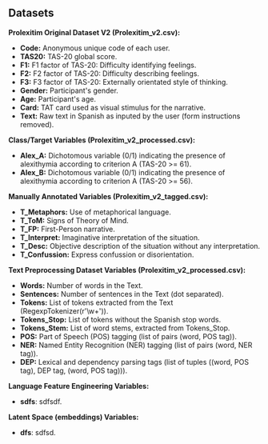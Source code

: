 ## Datasets 

**Prolexitim Original Dataset V2 (Prolexitim_v2.csv):**

- **Code:** Anonymous unique code of each user. 
- **TAS20:** TAS-20 global score.
- **F1:** F1 factor of TAS-20: Difficulty identifying feelings.
- **F2:** F2 factor of TAS-20: Difficulty describing feelings.
- **F3:** F3 factor of TAS-20: Externally orientated style of thinking.
- **Gender:** Participant's gender. 
- **Age:** Participant's age. 
- **Card:** TAT card used as visual stimulus for the narrative. 
- **Text:** Raw text in Spanish as inputed by the user (form instructions removed).

**Class/Target Variables (Prolexitim_v2_processed.csv):**

- **Alex_A:** Dichotomous variable (0/1) indicating the presence of alexithymia according to criterion A (TAS-20 >= 61). 
- **Alex_B:** Dichotomous variable (0/1) indicating the presence of alexithymia according to criterion A (TAS-20 >= 56). 

**Manually Annotated Variables (Prolexitim_v2_tagged.csv):**
- **T_Metaphors:** Use of metaphorical language. 
- **T_ToM:** Signs of Theory of Mind. 
- **T_FP:** First-Person narrative.
- **T_Interpret:** Imaginative interpretation of the situation.
- **T_Desc:** Objective description of the situation without any interpretation.
- **T_Confussion:** Express confussion or disorientation.

**Text Preprocessing Dataset Variables (Prolexitim_v2_processed.csv):**
- **Words:** Number of words in the Text.
- **Sentences:** Number of sentences in the Text (dot separated).
- **Tokens:** List of tokens extracted from the Text (RegexpTokenizer(r'\w+')).
- **Tokens_Stop:** List of tokens without the Spanish stop words.
- **Tokens_Stem:** List of word stems, extracted from Tokens_Stop.
- **POS:** Part of Speech (POS) tagging (list of pairs (word, POS tag)).
- **NER:** Named Entity Recognition (NER) tagging (list of pairs (word, NER tag)).
- **DEP:** Lexical and dependency parsing tags (list of tuples ((word, POS tag), DEP tag, (word, POS tag))).



**Language Feature Engineering Variables:**
- **sdfs**: sdfsdf.

**Latent Space (embeddings) Variables:**
- **dfs**: sdfsd.




